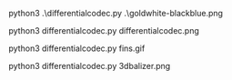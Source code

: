 python3 .\differentialcodec.py .\goldwhite-blackblue.png

python3 differentialcodec.py differentialcodec.png

python3 differentialcodec.py fins.gif

python3 differentialcodec.py 3dbalizer.png
